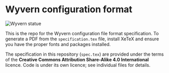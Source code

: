
# Wyvern configuration format

![Wyvern statue](https://cdn.arqadium.com/f/db5cee97b19c4225bf9082246f19028e/unknown.jpg)

This is the repo for the Wyvern configuration file format specification. To
generate a PDF from the `specification.tex` file, install XeTeX and ensure you
have the proper fonts and packages installed.

The specification in this repository (`spec.tex`) are provided under the terms
of the __Creative Commons Attribution Share-Alike 4.0 International__ licence.
Code is under its own licence; see individual files for details.
